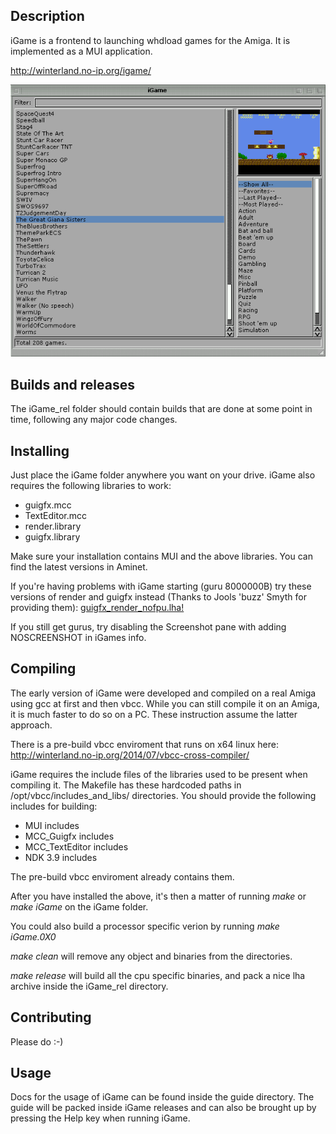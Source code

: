 ## Description

iGame is a frontend to launching whdload games for the Amiga. It is implemented as a MUI application.

http://winterland.no-ip.org/igame/

![Alt text](/igame_screen.png?raw=true "iGame screenshot")

## Builds and releases

The iGame_rel folder should contain builds that are done at some point in time, following any major code changes.

## Installing

Just place the iGame folder anywhere you want on your drive. iGame also requires the following libraries to work:

* guigfx.mcc
* TextEditor.mcc
* render.library
* guigfx.library

Make sure your installation contains MUI and the above libraries. You can find the latest versions in Aminet.

If you're having problems with iGame starting (guru 8000000B) try these versions of render and guigfx instead (Thanks to Jools 'buzz' Smyth for providing them): [guigfx_render_nofpu.lha!](guigfx_render_nofpu.lha)

If you still get gurus, try disabling the Screenshot pane with adding NOSCREENSHOT in iGames info.

## Compiling

The early version of iGame were developed and compiled on a real Amiga using gcc at first and then vbcc.
While you can still compile it on an Amiga, it is much faster to do so on a PC. These instruction assume the latter approach.

There is a pre-build vbcc enviroment that runs on x64 linux here: http://winterland.no-ip.org/2014/07/vbcc-cross-compiler/

iGame requires the include files of the libraries used to be present when compiling it. The Makefile has these hardcoded paths in
/opt/vbcc/includes_and_libs/ directories. You should provide the following includes for building:

* MUI includes
* MCC_Guigfx includes
* MCC_TextEditor includes
* NDK 3.9 includes

The pre-build vbcc enviroment already contains them.

After you have installed the above, it's then a matter of running *make* or *make iGame* on the iGame folder.

You could also build a processor specific verion by running *make iGame.0X0*

*make clean* will remove any object and binaries from the directories.

*make release* will build all the cpu specific binaries, and pack a nice lha archive inside the iGame_rel directory.

## Contributing

Please do :-)

## Usage

Docs for the usage of iGame can be found inside the guide directory. The guide will be packed inside iGame releases and
can also be brought up by pressing the Help key when running iGame.
